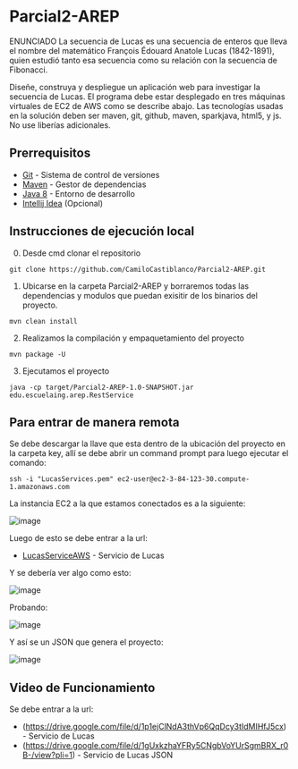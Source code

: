 # Parcial2-AREP
ENUNCIADO
La secuencia de Lucas es una secuencia de enteros que lleva el nombre del matemático François Édouard Anatole Lucas (1842-1891), quien estudió tanto esa secuencia como su relación con la secuencia de Fibonacci.

Diseñe, construya y despliegue un aplicación web para investigar la secuencia de Lucas. El programa debe estar desplegado en tres máquinas virtuales de EC2 de AWS como se describe abajo. Las tecnologías usadas en la solución deben ser maven, git, github, maven, sparkjava, html5, y js. No use liberías adicionales.
## **Prerrequisitos**

-   [Git](https://git-scm.com/downloads) - Sistema de control de versiones
-   [Maven](https://maven.apache.org/download.cgi) - Gestor de dependencias
-   [Java 8](https://www.java.com/download/ie_manual.jsp) - Entorno de desarrollo
-   [Intellij Idea](https://www.jetbrains.com/es-es/idea/download/) (Opcional)


## **Instrucciones de ejecución local**

0. Desde cmd clonar el repositorio

```git
git clone https://github.com/CamiloCastiblanco/Parcial2-AREP.git
```


1. Ubicarse en la carpeta Parcial2-AREP y borraremos todas las dependencias y modulos que puedan exisitir de los binarios del proyecto.
```maven
mvn clean install
```

2. Realizamos la compilación y empaquetamiento del proyecto
```maven
mvn package -U
```

3. Ejecutamos el proyecto
```maven
java -cp target/Parcial2-AREP-1.0-SNAPSHOT.jar edu.escuelaing.arep.RestService
```
## Para entrar de manera remota
Se debe descargar la llave que esta dentro de la ubicación del proyecto en la carpeta key, allí se debe abrir un command prompt para luego ejecutar el comando:
```
ssh -i "LucasServices.pem" ec2-user@ec2-3-84-123-30.compute-1.amazonaws.com
```
La  instancia EC2 a la que estamos conectados es a la siguiente:

![image](https://github.com/CamiloCastiblanco/Parcial2-AREP/assets/69698380/82320cf5-cd00-4300-98bd-872aa98be1ea)

Luego de esto se debe entrar a la url:
- [LucasServiceAWS](http://ec2-3-84-123-30.compute-1.amazonaws.com:4567/index.html) - Servicio de Lucas

Y se debería ver algo como esto: 

![image](https://github.com/CamiloCastiblanco/Parcial2-AREP/assets/69698380/c38a28eb-7ea4-42bf-968d-ccf63f070eee)

Probando:

![image](https://github.com/CamiloCastiblanco/Parcial2-AREP/assets/69698380/a1e3634f-4199-4143-b90a-ccb1c236c6aa)

Y así se un JSON que genera el proyecto:

![image](https://github.com/CamiloCastiblanco/Parcial2-AREP/assets/69698380/45aae4c9-0044-444d-b83f-74dd9f51f4e9)



## Video de Funcionamiento
Se debe entrar a la url:
- (https://drive.google.com/file/d/1p1ejClNdA3thVp6QqDcy3tIdMIHfJ5cx) - Servicio de Lucas 
- (https://drive.google.com/file/d/1gUxkzhaYFRy5CNgbVoYUrSgmBRX_r0B-/view?pli=1) - Servicio de Lucas JSON 



